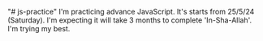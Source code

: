 "# js-practice" 
I'm practicing advance JavaScript. It's starts from 25/5/24 (Saturday). I'm expecting it will take 3 months to complete 'In-Sha-Allah'. I'm trying my best.